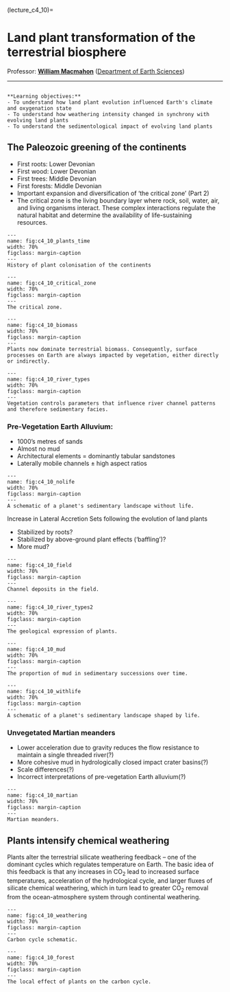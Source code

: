 (lecture_c4_10)=
# Land plant transformation of the terrestrial biosphere

Professor: **[William Macmahon](mailto:wjm39@cam.ac.uk)** ([Department of Earth Sciences](https://esc.cam.ac.uk))

---

```{highlights}

**Learning objectives:**
- To understand how land plant evolution influenced Earth's climate and oxygenation state	
- To understand how weathering intensity changed in synchrony with evolving land plants
- To understand the sedimentological impact of evolving land plants

```

## The Paleozoic greening of the continents
- First roots: Lower Devonian 
- First wood: Lower Devonian
- First trees: Middle Devonian
- First forests: Middle Devonian
- Important expansion and diversification of ‘the critical zone’ (Part 2)
- The critical zone is the living boundary layer where rock, soil, water, air, and living organisms interact. These complex interactions regulate the natural habitat and determine the availability of life-sustaining resources.

```{figure} ./figures/plants_time.png
---
name: fig:c4_10_plants_time
width: 70%
figclass: margin-caption
---
History of plant colonisation of the continents
```

```{figure} ./figures/plants_time.png
---
name: fig:c4_10_critical_zone
width: 70%
figclass: margin-caption
---
The critical zone.
```

```{figure} ./figures/biomass.png
---
name: fig:c4_10_biomass
width: 70%
figclass: margin-caption
---
Plants now dominate terrestrial biomass. Consequently, surface processes on Earth are always impacted by vegetation, either directly or indirectly.
```

```{figure} ./figures/river_types.png
---
name: fig:c4_10_river_types
width: 70%
figclass: margin-caption
---
Vegetation controls parameters that influence river channel patterns and therefore sedimentary facies.
```

### Pre-Vegetation Earth Alluvium:
- 1000’s metres of sands
- Almost no mud
- Architectural elements = dominantly tabular sandstones
- Laterally mobile channels $\pm$ high aspect ratios


```{figure} ./figures/nolife.png
---
name: fig:c4_10_nolife
width: 70%
figclass: margin-caption
---
A schematic of a planet's sedimentary landscape without life.
```
Increase in Lateral Accretion Sets following the evolution of land plants
- Stabilized by roots?
- Stabilized by above-ground plant effects (‘baffling’)?
- More mud?

```{figure} ./figures/field.png
---
name: fig:c4_10_field
width: 70%
figclass: margin-caption
---
Channel deposits in the field.
```


```{figure} ./figures/river_types2.png
---
name: fig:c4_10_river_types2
width: 70%
figclass: margin-caption
---
The geological expression of plants.
```

```{figure} ./figures/mud.png
---
name: fig:c4_10_mud
width: 70%
figclass: margin-caption
---
The proportion of mud in sedimentary successions over time.
```

```{figure} ./figures/withlife.png
---
name: fig:c4_10_withlife
width: 70%
figclass: margin-caption
---
A schematic of a planet's sedimentary landscape shaped by life.
```

### Unvegetated Martian meanders

- Lower acceleration due to gravity reduces the flow resistance to maintain a single threaded river(?)
- More cohesive mud in hydrologically closed impact crater basins(?)
- Scale differences(?)
- Incorrect interpretations of pre-vegetation Earth alluvium(?)

```{figure} ./figures/martian.png
---
name: fig:c4_10_martian
width: 70%
figclass: margin-caption
---
Martian meanders.
```

## Plants intensify chemical weathering

Plants alter the terrestrial silicate weathering feedback – one of the dominant cycles which regulates temperature on Earth. The basic idea of this feedback is that any increases in CO$_2$ lead to increased surface temperatures, acceleration of the hydrological cycle, and larger fluxes of silicate chemical weathering, which in turn lead to greater CO$_2$ removal from the ocean-atmosphere system through continental weathering.

```{figure} ./figures/weathering.png
---
name: fig:c4_10_weathering
width: 70%
figclass: margin-caption
---
Carbon cycle schematic.
```

```{figure} ./figures/forest.png
---
name: fig:c4_10_forest
width: 70%
figclass: margin-caption
---
The local effect of plants on the carbon cycle.
```
